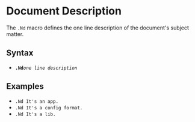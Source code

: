 Document Description
====================
The `.Nd` macro defines the one line description of the document's subject matter.

Syntax
------
- **`.Nd`**_`one line description`_

Examples
--------
- `.Nd It's an app.`
- `.Nd It's a config format.`
- `.Nd It's a lib.`
